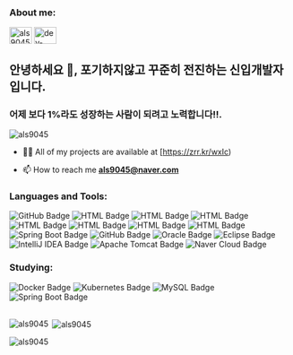 <h3 align="left">About me:</h3>
<p align="left">
<a href="https://fb.com/als9045" target="blank"><img align="center" src="https://raw.githubusercontent.com/rahuldkjain/github-profile-readme-generator/master/src/images/icons/Social/facebook.svg" alt="als9045" height="30" width="40" /></a>
<a href="https://url.kr/6t45he" target="_blank">
  <img align="center" src="https://raw.githubusercontent.com/rahuldkjain/github-profile-readme-generator/master/src/images/icons/Social/youtube.svg" alt="dev-kim" height="30" width="40" />
</a>



<h2 align="left">안녕하세요 👋, 포기하지않고 꾸준히 전진하는 신입개발자입니다.</h2>
<h3 align="left">어제 보다 1%라도 성장하는 사람이 되려고 노력합니다!!.</h3>

<p align="left"> <img src="https://komarev.com/ghpvc/?username=als9045&label=Profile%20views&color=0e75b6&style=flat" alt="als9045" /> </p>

- 👨‍💻 All of my projects are available at [https://zrr.kr/wxIc)

- 📫 How to reach me **als9045@naver.com**

<h3 align="left">Languages and Tools:</h3>
<div>
    <img src="https://img.shields.io/badge/GitHub-100000?style=for-the-badge&logo=github&logoColor=white" alt="GitHub Badge">
    <img src="https://img.shields.io/badge/HTML-239120?style=for-the-badge&logo=html5&logoColor=white" alt="HTML Badge">
   <img src="https://img.shields.io/badge/CSS-239120?&style=for-the-badge&logo=css3&logoColor=white" alt="HTML Badge">
   <img src="https://img.shields.io/badge/JavaScript-F7DF1E?style=for-the-badge&logo=JavaScript&logoColor=white" alt="HTML Badge">
    <img src="https://img.shields.io/badge/Java-ED8B00?style=for-the-badge&logo=openjdk&logoColor=white" alt="HTML Badge">
  <img src="https://img.shields.io/badge/Bootstrap-563D7C?style=for-the-badge&logo=bootstrap&logoColor=white" alt="HTML Badge">
  <img src="https://img.shields.io/badge/jQuery-0769AD?style=for-the-badge&logo=jquery&logoColor=white" alt="HTML Badge">
  <img src="https://img.shields.io/badge/Spring-6DB33F?style=for-the-badge&logo=spring&logoColor=white" alt="HTML Badge">
  <img src="https://img.shields.io/badge/Spring%20Boot-6DB33F?style=for-the-badge&logo=spring-boot&logoColor=white" alt="Spring Boot Badge">
    <img src="https://img.shields.io/badge/MySQL-00000F?style=for-the-badge&logo=mysql&logoColor=white" alt="GitHub Badge">
  <img src="https://img.shields.io/badge/Oracle-F80000?style=for-the-badge&logo=oracle&logoColor=white" alt="Oracle Badge">  
    <img src="https://img.shields.io/badge/Eclipse-2C2255?style=for-the-badge&logo=eclipse&logoColor=white" alt="Eclipse Badge">
  <img src="https://img.shields.io/badge/IntelliJ%20IDEA-000000?style=for-the-badge&logo=intellij-idea&logoColor=white" alt="IntelliJ IDEA Badge">
<img src="https://img.shields.io/badge/Apache%20Tomcat-F8DC75?style=for-the-badge&logo=apache-tomcat&logoColor=black" alt="Apache Tomcat Badge">
<img src="https://img.shields.io/badge/Naver%20Cloud-03C75A?style=for-the-badge&logo=naver&logoColor=white" alt="Naver Cloud Badge">
</div>

<h3 align="left">Studying:</h3>
<div>
  <img src="https://img.shields.io/badge/Docker-2496ED?style=for-the-badge&logo=docker&logoColor=white" alt="Docker Badge">
<img src="https://img.shields.io/badge/Kubernetes-326CE5?style=for-the-badge&logo=kubernetes&logoColor=white" alt="Kubernetes Badge">
<img src="https://img.shields.io/badge/MySQL-4479A1?style=for-the-badge&logo=mysql&logoColor=white" alt="MySQL Badge">
<img src="https://img.shields.io/badge/Spring%20Boot-6DB33F?style=for-the-badge&logo=spring-boot&logoColor=white" alt="Spring Boot Badge">
</div>

<br>
<p><img align="left" src="https://github-readme-stats.vercel.app/api/top-langs?username=als9045&show_icons=true&locale=en&layout=compact" alt="als9045" /></p>

<p>&nbsp;<img align="center" src="https://github-readme-stats.vercel.app/api?username=als9045&show_icons=true&locale=en" alt="als9045" /></p>

<p><img align="center" src="https://github-readme-streak-stats.herokuapp.com/?user=als9045&" alt="als9045" /></p>

